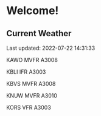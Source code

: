 # Welcome!

## Current Weather

Last updated: 2022-07-22 14:31:33

KAWO MVFR A3008

KBLI IFR A3003

KBVS MVFR A3008

KNUW MVFR A3010

KORS VFR A3003


